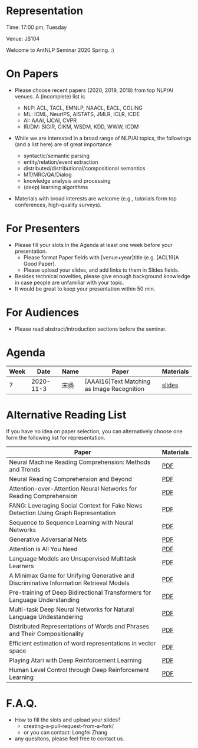# Representation

  Time: 17:00 pm, Tuesday

  Venue: JS104

  Welcome to AntNLP Seminar 2020 Spring. :)

# On Papers
 * Please choose recent papers (2020, 2019, 2018) from top NLP/AI venues. A (incomplete) list is

    * NLP: ACL, TACL, EMNLP, NAACL, EACL, COLING
    * ML: ICML, NeurIPS, AISTATS, JMLR, ICLR, ICDE
    * AI: AAAI, IJCAI, CVPR
    * IR/DM: SIGIR, CIKM, WSDM, KDD, WWW, ICDM
 
* While we are interested in a broad range of NLP/AI topics, the followings (and a list here) are of great importance

    * syntactic/semantic parsing
    * entity/relation/event extraction
    * distributed/distributional/compositional semantics
    * MT/MRC/QA/Dialog
    * knowledge analysis and processing
    * (deep) learning algorithms

* Materials with broad interests are welcome (e.g., tutorials form top conferences, high-quality surveys).

# For Presenters

 * Please fill your slots in the Agenda at least one week before your presentation.
    * Please format Paper fields with [venue+year]title (e.g. [ACL19]A Good Paper).
    * Please upload your slides, and add links to them in Slides fields.
 * Besides technical novelties, please give enough background knowledge in case people are unfamiliar with your topic.
 * It would be great to keep your presentation within 50 min.

# For Audiences
 * Please read abstract/introduction sections before the seminar.
 
# Agenda

| Week | Date | Name | Paper | Materials |
|------|------|------|-------|-----------|
| 7 | 2020-11-3 | 宋扬 | [AAAI16]Text Matching as Image Recognition | [slides](https://github.com/NLPcourse/Representation/blob/main/Alternative%20Reading%20List/Text%20Matching%20as%20Image%20Recognition.pdf) |



# Alternative Reading List

If you have no idea on paper selection, you can alternatively choose one form the following list for representation.

| Paper | Materials |
|-|-|
| Neural Machine Reading Comprehension: Methods and Trends | [PDF](https://github.com/NLPcourse/Representation/blob/main/Alternative%20Reading%20List/Neural%20Machine%20Reading%20Comprehension%20Methods%20and%20Trends.pdf) |
| Neural Reading Comprehension and Beyond |  [PDF](https://github.com/NLPcourse/Representation/blob/main/Alternative%20Reading%20List/Neural%20Reading%20Comprehension%20and%20Beyond.pdf) |
| Attention-over-Attention Neural Networks for Reading Comprehension | [PDF](https://github.com/NLPcourse/Representation/blob/main/Alternative%20Reading%20List/Attention-over-Attention%20Neural%20Networks%20for%20Reading%20Comprehension.pdf) |
| FANG: Leveraging Social Context for Fake News Detection Using Graph Representation | [PDF](https://github.com/NLPcourse/Representation/blob/main/Alternative%20Reading%20List/Leveraging%20Social%20Context%20for%20Fake%20News%20Detection.pdf)|
| Sequence to Sequence Learning with Neural Networks | [PDF](https://github.com/NLPcourse/Representation/blob/main/Alternative%20Reading%20List/Sequence%20to%20Sequence%20Learning%20with%20Neural%20Networks.pdf) |
| Generative Adversarial Nets | [PDF](https://github.com/NLPcourse/Representation/blob/main/Alternative%20Reading%20List/Generative%20Adversarial%20Nets.pdf) |
| Attention is All You Need | [PDF](https://github.com/NLPcourse/Representation/blob/main/Alternative%20Reading%20List/attention%20is%20all%20you%20need.pdf) |
| Language Models are Unsupervised Multitask Learners  | [PDF](https://github.com/NLPcourse/Representation/blob/main/Alternative%20Reading%20List/language%20models%20are%20unsupervised%20multitask%20learners.pdf) |
| A Minimax Game for Unifying Generative and Discriminative Information Retrieval Models | [PDF](https://github.com/NLPcourse/Representation/blob/main/Alternative%20Reading%20List/A%20Minimax%20Game%20for%20Unifying%20Generative%20and%20Discriminative%20Information%20Retrieval%20Models.pdf) |
| Pre-training of Deep Bidirectional Transformers for Language Understanding | [PDF](https://github.com/NLPcourse/Representation/blob/main/Alternative%20Reading%20List/Pre-training%20of%20Deep%20Bidirectional%20Transformers%20for%20Language%20Understanding.pdf) |
| Multi-task Deep Neural Networks for Natural Language Undestandering | [PDF](https://github.com/NLPcourse/Representation/blob/main/Alternative%20Reading%20List/multi-task%20deep%20neural%20networks%20for%20natural%20language%20undestandering.pdf) |
| Distributed Representations of Words and Phrases and Their Compositionality | [PDF](https://github.com/NLPcourse/Representation/blob/main/Alternative%20Reading%20List/Distributed%20representations%20of%20words%20and%20phrases%20and%20their%20compositionality.pdf) |
| Efficient estimation of word representations in vector space | [PDF](https://github.com/NLPcourse/Representation/blob/main/Alternative%20Reading%20List/Efficient%20estimation%20of%20word%20representations%20in%20vector%20space.pdf) |
| Playing Atari with Deep Reinforcement Learning  | [PDF](https://github.com/NLPcourse/Representation/blob/main/Alternative%20Reading%20List/Playing%20Atari%20with%20Deep%20Reinforcement%20Learning.pdf) |
| Human Level Control through Deep Reinforcement Learning  | [PDF](https://github.com/NLPcourse/Representation/blob/main/Alternative%20Reading%20List/Human%20Level%20Control%20through%20Deep%20Reinforcement%20Learning.pdf) |


# F.A.Q.

* How to fill the slots and upload your slides?
   * creating-a-pull-request-from-a-fork/
   * or you can contact: Longfei Zhang
* any quesitons, please feel free to contact us.

